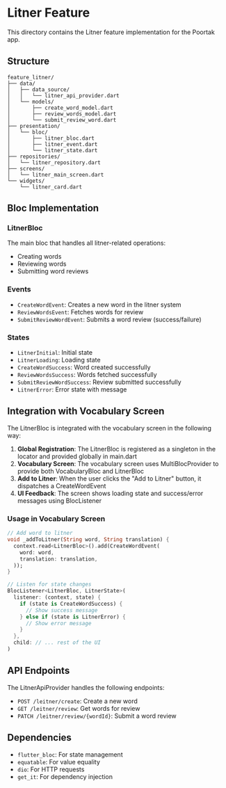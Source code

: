 # Litner Feature

This directory contains the Litner feature implementation for the Poortak app.

## Structure

```
feature_litner/
├── data/
│   ├── data_source/
│   │   └── litner_api_provider.dart
│   └── models/
│       ├── create_word_model.dart
│       ├── review_words_model.dart
│       └── submit_review_word.dart
├── presentation/
│   └── bloc/
│       ├── litner_bloc.dart
│       ├── litner_event.dart
│       └── litner_state.dart
├── repositories/
│   └── litner_repository.dart
├── screens/
│   └── litner_main_screen.dart
└── widgets/
    └── litner_card.dart
```

## Bloc Implementation

### LitnerBloc

The main bloc that handles all litner-related operations:

- Creating words
- Reviewing words
- Submitting word reviews

### Events

- `CreateWordEvent`: Creates a new word in the litner system
- `ReviewWordsEvent`: Fetches words for review
- `SubmitReviewWordEvent`: Submits a word review (success/failure)

### States

- `LitnerInitial`: Initial state
- `LitnerLoading`: Loading state
- `CreateWordSuccess`: Word created successfully
- `ReviewWordsSuccess`: Words fetched successfully
- `SubmitReviewWordSuccess`: Review submitted successfully
- `LitnerError`: Error state with message

## Integration with Vocabulary Screen

The LitnerBloc is integrated with the vocabulary screen in the following way:

1. **Global Registration**: The LitnerBloc is registered as a singleton in the locator and provided globally in main.dart
2. **Vocabulary Screen**: The vocabulary screen uses MultiBlocProvider to provide both VocabularyBloc and LitnerBloc
3. **Add to Litner**: When the user clicks the "Add to Litner" button, it dispatches a CreateWordEvent
4. **UI Feedback**: The screen shows loading state and success/error messages using BlocListener

### Usage in Vocabulary Screen

```dart
// Add word to litner
void _addToLitner(String word, String translation) {
  context.read<LitnerBloc>().add(CreateWordEvent(
    word: word,
    translation: translation,
  ));
}

// Listen for state changes
BlocListener<LitnerBloc, LitnerState>(
  listener: (context, state) {
    if (state is CreateWordSuccess) {
      // Show success message
    } else if (state is LitnerError) {
      // Show error message
    }
  },
  child: // ... rest of the UI
)
```

## API Endpoints

The LitnerApiProvider handles the following endpoints:

- `POST /leitner/create`: Create a new word
- `GET /leitner/review`: Get words for review
- `PATCH /leitner/review/{wordId}`: Submit a word review

## Dependencies

- `flutter_bloc`: For state management
- `equatable`: For value equality
- `dio`: For HTTP requests
- `get_it`: For dependency injection
